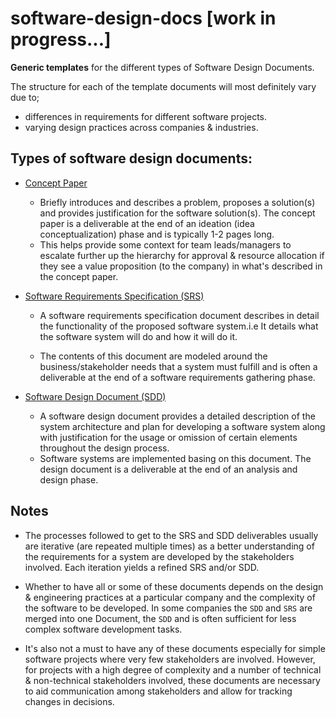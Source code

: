 # software-design-docs [work in progress...]

**Generic templates** for the different types of Software Design Documents.

The structure for each of the template documents will most definitely vary due to;
* differences in requirements for different software projects.
* varying design practices across companies & industries.

## Types of software design documents:

* [Concept Paper](./concept_paper.md)
  
  * Briefly introduces and describes a problem, proposes a solution(s) and provides justification for the software solution(s). The concept paper is a deliverable at the end of an ideation (idea conceptualization) phase and is typically 1-2 pages long.
  * This helps provide some context for team leads/managers to escalate further up the hierarchy for approval & resource allocation if they see a value proposition (to the company) in what's described in the concept paper.
    
* [Software Requirements Specification (SRS)](./software_requirements_specification.md)

  * A software requirements specification document describes in detail the functionality of the proposed software system.i.e It details what the software system will do and how it will do it. 

  * The contents of this document are modeled around the business/stakeholder needs that a system must fulfill and is often a deliverable at the end of a software requirements gathering phase.
  
* [Software Design Document (SDD)](./software_design_document.md)

  * A software design document provides a detailed description of the system architecture and plan for developing a software system along with justification for the usage or omission of certain elements throughout the design process.
  * Software systems are implemented basing on this document. The design document is a deliverable at the end of an analysis and design phase.


## Notes

* The processes followed to get to the SRS and SDD deliverables usually are iterative (are repeated multiple times) as a better understanding of the requirements for a system are developed by the stakeholders involved. Each iteration yields a refined SRS and/or SDD.

* Whether to have all or some of these documents depends on the design & engineering practices at a particular company and the complexity of the software to be developed. In some companies the `SDD` and `SRS` are merged into one Document, the `SDD` and is often sufficient for less complex software development tasks.

* It's also not a must to have any of these documents especially for simple software projects where very few stakeholders are involved. However, for projects with a high degree of complexity and a number of technical & non-technical stakeholders involved, these documents are necessary to aid communication among stakeholders and allow for tracking changes in decisions.
